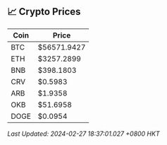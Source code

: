 ## 📈 Crypto Prices

| Coin | Price |
| ---- | ----- |
| BTC | $56571.9427 |
| ETH | $3257.2899 |
| BNB | $398.1803 |
| CRV | $0.5983 |
| ARB | $1.9358 |
| OKB | $51.6958 |
| DOGE | $0.0954 |

_Last Updated: 2024-02-27 18:37:01.027 +0800 HKT_